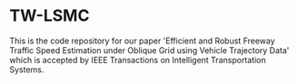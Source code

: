 # TW-LSMC

This is the code repository for our paper 'Efficient and Robust Freeway Traffic Speed Estimation under Oblique Grid using Vehicle Trajectory Data' which is accepted by IEEE Transactions on Intelligent Transportation Systems.
